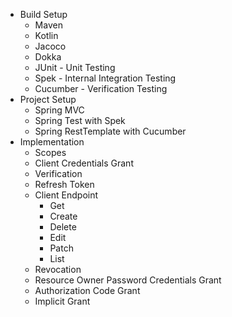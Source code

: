 * Build Setup
    * Maven
    * Kotlin
    * Jacoco
    * Dokka
    * JUnit - Unit Testing
    * Spek - Internal Integration Testing
    * Cucumber - Verification Testing
* Project Setup
    * Spring MVC
    * Spring Test with Spek
    * Spring RestTemplate with Cucumber
* Implementation
    * Scopes
    * Client Credentials Grant
    * Verification
    * Refresh Token
    * Client Endpoint
        * Get
        * Create
        * Delete
        * Edit
        * Patch
        * List
    * Revocation
    * Resource Owner Password Credentials Grant
    * Authorization Code Grant
    * Implicit Grant
